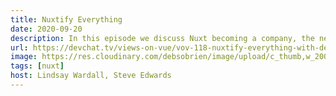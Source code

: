 ```yaml
---
title: Nuxtify Everything
date: 2020-09-20
description: In this episode we discuss Nuxt becoming a company, the new component and content modules, and the static module. We also talk about enhancements to the Nuxt documentation, providing new ways to learn Nuxt and ways to integrate it with other technologies.
url: https://devchat.tv/views-on-vue/vov-118-nuxtify-everything-with-debbie-obrien/
image: https://res.cloudinary.com/debsobrien/image/upload/c_thumb,w_200,g_face/v1607252078/debbie.codes/podcasts/viewsonvue_qf3dtw.jpg
tags: [nuxt]
host: Lindsay Wardall, Steve Edwards
---
```

